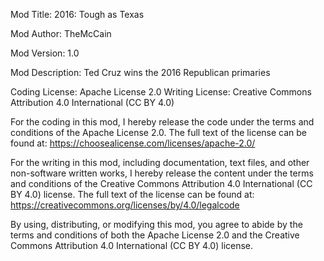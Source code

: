  Mod Title: 2016: Tough as Texas

 Mod Author: TheMcCain

 Mod Version: 1.0

 Mod Description: Ted Cruz wins the 2016 Republican primaries


 Coding License: Apache License 2.0
 Writing License: Creative Commons Attribution 4.0 International (CC BY 4.0)
 
For the coding in this mod, I hereby release the code under the terms and conditions of the Apache License 2.0. The full text of the license can be found at:
https://choosealicense.com/licenses/apache-2.0/
 
For the writing in this mod, including documentation, text files, and other non-software written works, I hereby release the content under the terms and conditions of the Creative Commons Attribution 4.0 International (CC BY 4.0) license. The full text of the license can be found at:
https://creativecommons.org/licenses/by/4.0/legalcode

By using, distributing, or modifying this mod, you agree to abide by the terms and conditions of both the Apache License 2.0 and the Creative Commons Attribution 4.0 International (CC BY 4.0) license.
